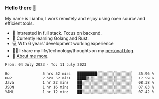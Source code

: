 ### Hello there 👋

My name is Lianbo, I work remotely and enjoy using open source and efficient tools.

- 🔭 Interested in full stack. Focus on backend.
- 🌱 Currently learning Golang and Rust.
- 💻 With 6 years' development working experience.
- ✍🏻 I share my life/technology/thoughts on my [personal blog](https://godruoyi.com).
- 👒 [About me more](https://godruoyi.com/posts/About-godruoyi).

<!--START_SECTION:waka-->

```txt
From: 04 July 2023 - To: 11 July 2023

Go               5 hrs 52 mins   █████████░░░░░░░░░░░░░░░░   35.96 %
PHP              2 hrs 52 mins   ████▒░░░░░░░░░░░░░░░░░░░░   17.59 %
Java             1 hr 22 mins    ██░░░░░░░░░░░░░░░░░░░░░░░   08.38 %
JSON             1 hr 16 mins    ██░░░░░░░░░░░░░░░░░░░░░░░   07.83 %
YAML             1 hr 12 mins    ██░░░░░░░░░░░░░░░░░░░░░░░   07.42 %
```

<!--END_SECTION:waka-->
